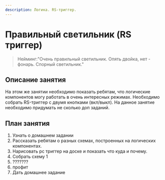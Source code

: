 ```yaml
---
description: Логика. RS-триггер.
---
```


# Правильный светильник \(RS триггер\)

> Нейминг:"Очень правильный светильник. Опять двойка, нет - фонарь. Спорный светильник."

## Описание занятия

На этом же занятии необходимо показать ребятам, что логические компонентов могу работать в очень интересных режимах. Необходимо собрать RS-триггер с двумя кнопками \(вкл/выкл\). На данное занятие необходимо придумать не сколько доп заданий.

## План занятия

1. Узнать о домашнем задании
2. Рассказать ребятам о разных схемах, построенных на логических компонентах.
3. Нарисовать рс триггер на доске и показать что куда и почему.
4. Собрать схему 1
5. ???????
6. профит
7. Дать домашнее задание

